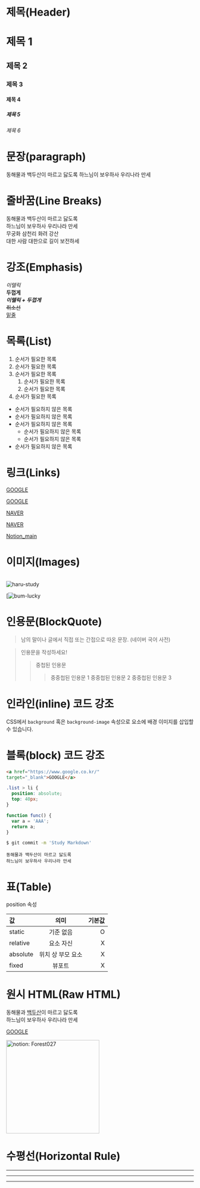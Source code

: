 # 제목(Header)

# 제목 1
## 제목 2
### 제목 3
#### 제목 4
##### 제목 5
###### 제목 6

# 문장(paragraph)

동해물과 백두산이 마르고 닳도록
하느님이 보우하사 우리나라 만세

# 줄바꿈(Line Breaks)

동해물과 백두산이 마르고 닳도록  
하느님이 보우하사 우리나라 만세  
무궁화 삼천리 화려 강산<br/>
대한 사람 대한으로 길이 보전하세

# 강조(Emphasis)

_이텔릭_  
**두껍게**  
**_이텔릭 + 두껍게_**  
~~취소선~~  
<u>밑줄</u>

# 목록(List)

1. 순서가 필요한 목록
1. 순서가 필요한 목록
1. 순서가 필요한 목록
    1. 순서가 필요한 목록
    1. 순서가 필요한 목록
1. 순서가 필요한 목록

- 순서가 필요하지 않은 목록
- 순서가 필요하지 않은 목록
- 순서가 필요하지 않은 목록
    - 순서가 필요하지 않은 목록
    - 순서가 필요하지 않은 목록
- 순서가 필요하지 않은 목록

# 링크(Links)

<a href="https://google.com">GOOGLE</a>

[GOOGLE](https://google.com)

<a href="https://naver.com" 
title:="NAVER로 이동!">NAVER</a>

[NAVER](https://naver.com "NAVER로 이동!")

[Notion_main](<https://www.notion.so/forest027/UIUX-1739e4fb770180299b31fd99c708d77e?pvs=4>)

# 이미지(Images)

![]()

![haru-study](https://forest027.notion.site/image/https%3A%2F%2Fprod-files-secure.s3.us-west-2.amazonaws.com%2F401451f4-9679-4aa7-86d7-53709854774e%2Fffd4ddcd-ddfb-438c-b7f6-27a223869204%2F%25ED%2595%2598%25EB%25A3%25A8%25EB%25B2%259425_sizeUp.png?table=block&id=1739e4fb-7701-8029-9b31-fd99c708d77e&spaceId=401451f4-9679-4aa7-86d7-53709854774e&width=250&userId=&cache=v2)

[![bum-lucky](https://img.notionusercontent.com/s3/prod-files-secure%2F401451f4-9679-4aa7-86d7-53709854774e%2F58169365-6657-439a-940b-dd13b2655c14%2F%ED%95%98%EB%A3%A8%EB%B2%9413.png/size/w=250?exp=1747103486&sig=wI2wnqBSS0KUDfvZITTQLScN_nTKkAkuyQs6TRzw6CI&id=17a9e4fb-7701-8021-973f-d803b78c8eee&table=block)

# 인용문(BlockQuote)

> 남의 말이나 글에서 직접 또는 간접으로 따온 문장.
> (네이버 국어 사전)

> 인용문을 작성하세요!
>> 중첩된 인용문
>>> 중중첩된 인용문 1
>>> 중중첩된 인용문 2
>>> 중중첩된 인용문 3

# 인라인(inline) 코드 강조

CSS에서 `background` 혹은
`background-image` 속성으로 요소에
배경 이미지를 삽입할 수 있습니다.

# 블록(block) 코드 강조

```html
<a href="https://www.google.co.kr/"
target="_blank">GOOGLE</a>
```

```css
.list > li {
  position: absolute;
  top: 40px;
}
```

```javascript
function func() {
  var a = 'AAA';
  return a;
}
```

```bash
$ git commit -m 'Study Markdown'
```

```plaintext
동해물과 백두산이 마르고 닳도록  
하느님이 보우하사 우리나라 만세
```

# 표(Table)

position 속성

값 | 의미 | 기본값
:--|:--:|--:
static | 기준 없음 | O
relative | 요소 자신 | X
absolute | 위치 상 부모 요소 | X
fixed | 뷰포트 | X

# 원시 HTML(Raw HTML)

동해물과 <span style="text-decoration: underline;">백두산</span>이 마르고 닳도록<br/>
하느님이 보우하사 우리나라 만세

<a href="https://google.com"
title="GOOGLE로 이동!"
target="_blank">GOOGLE</a>

<img width="250" src="https://forest027.notion.site/image/attachment%3A467dd3b9-77c7-4943-86a6-a37e9d3003b7%3A%ED%95%98%EB%A3%A8%EB%B2%9418.png?table=block&id=1ce9e4fb-7701-8091-8fb1-ed92603778fb&spaceId=401451f4-9679-4aa7-86d7-53709854774e&width=250&userId=&cache=v2" alt="notion: Forest027" />

# 수평선(Horizontal Rule)

---

***

___
